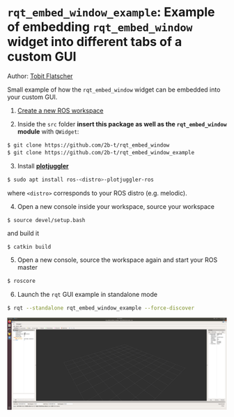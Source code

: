 # `rqt_embed_window_example`: Example of embedding `rqt_embed_window` widget into different tabs of a custom GUI

Author: [Tobit Flatscher](https://github.com/2b-t)

Small example of how the `rqt_embed_window` widget can be embedded into your custom GUI.

1) [Create a new ROS workspace](http://wiki.ros.org/catkin/Tutorials/create_a_workspace) 

2) Inside the `src` folder **insert this package as well as the `rqt_embed_window` module** with `QWidget`:

```bash
$ git clone https://github.com/2b-t/rqt_embed_window
$ git clone https://github.com/2b-t/rqt_embed_window_example
```

3) Install **[plotjuggler](https://github.com/facontidavide/PlotJuggler)**

```bash
$ sudo apt install ros-<distro>-plotjuggler-ros
```

where `<distro>` corresponds to your ROS distro (e.g. melodic).

4) Open a new console inside your workspace, source your workspace

```
$ source devel/setup.bash
```

and build it

```bash
$ catkin build
```

5) Open a new console, source the workspace again and start your ROS master

```bash
$ roscore
```

6) Launch the `rqt` GUI example in standalone mode

```bash
$ rqt --standalone rqt_embed_window_example --force-discover
```

![Screenshot](Screenshot.png)

